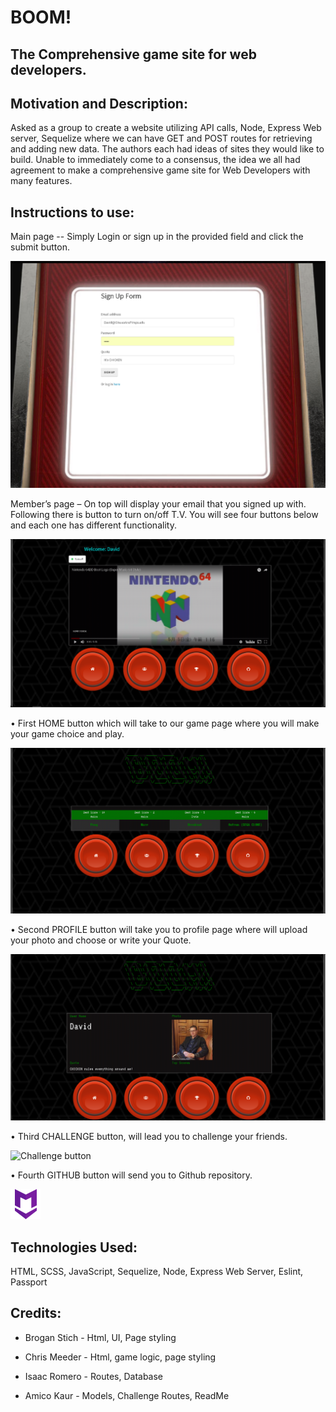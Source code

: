 # BOOM!

## The Comprehensive game site for web developers.<br>

## Motivation and Description: 
<p> Asked as a group to create a website utilizing API calls, Node, Express Web server, Sequelize where we can have GET and POST routes for retrieving and adding new data. The authors each had ideas of sites they would like to build. Unable to immediately come to a consensus, the idea we all had agreement to make a comprehensive game site for Web Developers with many features.</p>

## Instructions to use:

Main page -- Simply Login or sign up in the provided field and click the submit button.



![Login page](./public/images/LogInPage.png)

Member’s page – On top will display your email that you signed up with. Following there is button to turn on/off T.V. You will see four buttons below and each one has different functionality.

![Members page](./public/images/membersPage.png )


•	First HOME button which will take to our game page where you will make your game choice and play.

![Home button](./public/images/homePage.png)

•	Second PROFILE button will take you to profile page where will upload your photo and choose or write your Quote.

![Profile button](./public/images/profilePage.png) 

•	Third CHALLENGE button, will lead you to challenge your friends.

![Challenge button](./public/images/.png)


•	Fourth GITHUB button will send you to Github repository.

![alt text](https://github.com/adam-p/markdown-here/raw/master/src/common/images/icon48.png "challenge button")



## Technologies Used:
HTML, SCSS, JavaScript, Sequelize, Node, Express Web Server, Eslint, Passport

## Credits:
* Brogan Stich - Html, UI, Page styling

* Chris Meeder - Html, game logic, page styling
* Isaac Romero - Routes, Database 
* Amico Kaur - Models, Challenge Routes, ReadMe 
